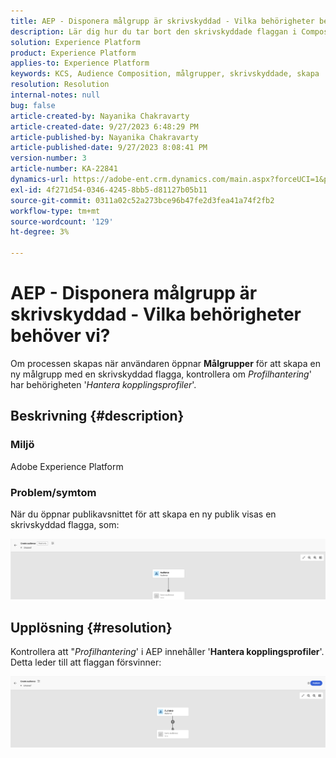 ```yaml
---
title: AEP - Disponera målgrupp är skrivskyddad - Vilka behörigheter behöver vi?
description: Lär dig hur du tar bort den skrivskyddade flaggan i Compose Audience i AEP. Behörigheterna ska omfatta privilegiet Hantera sammanslagningsprinciper.
solution: Experience Platform
product: Experience Platform
applies-to: Experience Platform
keywords: KCS, Audience Composition, målgrupper, skrivskyddade, skapa
resolution: Resolution
internal-notes: null
bug: false
article-created-by: Nayanika Chakravarty
article-created-date: 9/27/2023 6:48:29 PM
article-published-by: Nayanika Chakravarty
article-published-date: 9/27/2023 8:08:41 PM
version-number: 3
article-number: KA-22841
dynamics-url: https://adobe-ent.crm.dynamics.com/main.aspx?forceUCI=1&pagetype=entityrecord&etn=knowledgearticle&id=c11bf86f-665d-ee11-be6f-6045bd006149
exl-id: 4f271d54-0346-4245-8bb5-d81127b05b11
source-git-commit: 0311a02c52a273bce96b47fe2d3fea41a74f2fb2
workflow-type: tm+mt
source-wordcount: '129'
ht-degree: 3%

---
```


# AEP - Disponera målgrupp är skrivskyddad - Vilka behörigheter behöver vi?


Om processen skapas när användaren öppnar <b>Målgrupper</b> för att skapa en ny målgrupp med en skrivskyddad flagga, kontrollera om *Profilhantering*&#39; har behörigheten &#39;*Hantera kopplingsprofiler*&#39;.

## Beskrivning {#description}


### Miljö

Adobe Experience Platform

### Problem/symtom

När du öppnar publikavsnittet för att skapa en ny publik visas en skrivskyddad flagga, som:

![](assets/___c21bf86f-665d-ee11-be6f-6045bd006149___.png)


## Upplösning {#resolution}


Kontrollera att &quot;*Profilhantering*&#39; i AEP innehåller &#39;<b>Hantera kopplingsprofiler</b>&#39;. Detta leder till att flaggan försvinner:

![](assets/833c8ec9-ec56-ee11-be6f-6045bd0065f9.png)
